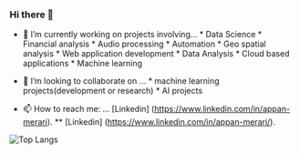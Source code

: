 ### Hi there 👋

- 🔭 I’m currently working on projects involving...
      * Data Science
      * Financial analysis
      * Audio processing
      * Automation
      * Geo spatial analysis
      * Web application development
      * Data Analysis
      * Cloud based applications
      * Machine learning
      
- 👯 I’m looking to collaborate on ...
      * machine learning projects(development or research)
      * AI projects    

- 📫 How to reach me: ... [Linkedin] (https://www.linkedin.com/in/appan-merari).
  ** [Linkedin] (https://www.linkedin.com/in/appan-merari/).

![Top Langs](https://github-readme-stats.vercel.app/api/top-langs/?username=blockchainamm&hide=html,css,jupyter%20notebook&theme=tokyonight)

